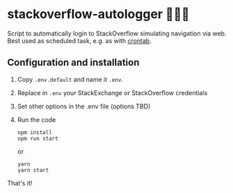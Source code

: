 # stackoverflow-autologger 🥇🥇🥇

Script to automatically login to StackOverflow simulating navigation via web.
Best used as scheduled task, e.g. as with [crontab](https://gist.github.com/simov/cdbebe2d65644279db1323042fcf7624).

## Configuration and installation

1. Copy `.env.default` and name it `.env`.

2. Replace in `.env` your StackExchange or StackOverflow credentials

3. Set other options in the .env file (options TBD)

4. Run the code
    ```shell script
    npm install
    npm run start
    ```
    or
    ```shell script
    yarn
    yarn start
    ```

That's it!
